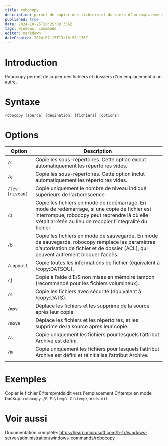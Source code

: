 ```yaml
---
title: robocopy
description: permet de copier des fichiers et dossiers d'un emplacement à un autre
published: true
date: 2024-10-25T20:25:08.356Z
tags: windows, commande
editor: markdown
dateCreated: 2024-07-15T13:16:58.176Z
---
```


# Introduction

Robocopy permet de copier des fichiers et dossiers d'un emplacement à un autre.

# Syntaxe

`robocopy [source] [desination] [fichiers] [options]`

# Options

| Option          | Description                                                                                                                                                                                                  |
| --------------- | ------------------------------------------------------------------------------------------------------------------------------------------------------------------------------------------------------------ |
| `/s`            | Copie les sous-répertoires. Cette option exclut automatiquement les répertoires vides.                                                                                                                       |
| `/e`            | Copie les sous-répertoires. Cette option inclut automatiquement les répertoires vides.                                                                                                                       |
| `/lev:[niveau]` | Copie uniquement le nombre de niveau indiqué supérieurs de l'arborescence                                                                                                                                    |
| `/z`            | Copie les fichiers en mode de redémarrage. En mode de redémarrage, si une copie de fichier est interrompue, robocopy peut reprendre là où elle s’était arrêtée au lieu de recopier l’intégralité du fichier. |
| `/b`            | Copie les fichiers en mode de sauvegarde. En mode de sauvegarde, robocopy remplace les paramètres d’autorisation de fichier et de dossier (ACL), qui peuvent autrement bloquer l’accès.                      |
| `/copyall`      | Copie toutes les informations de fichier (équivalent à /copy:DATSOU).                                                                                                                                        |
| `/j`            | Copie à l’aide d’E/S non mises en mémoire tampon (recommandé pour les fichiers volumineux).                                                                                                                  |
| `/s`            | Copie les fichiers avec sécurité (équivalent à /copy:DATS).                                                                                                                                                  |
| `/mov`          | Déplace les fichiers et les supprime de la source après leur copie.                                                                                                                                          |
| `/move`         | Déplace les fichiers et les répertoires, et les supprime de la source après leur copie.                                                                                                                      |
| `/a`            | Copie uniquement les fichiers pour lesquels l’attribut Archive est défini.                                                                                                                                   |
| `/m`            | Copie uniquement les fichiers pour lesquels l’attribut Archive est défini et réinitialise l’attribut Archive.                                                                                                |
|                 |

# Exemples

Copier le fichier E:\temp\ntds.dit vers l'emplacement C:\temp\ en mode backup.
`robocopy /B E:\temp\ C:\temp\ ntds.dit`

# Voir aussi

Documentation complète:
https://learn.microsoft.com/fr-fr/windows-server/administration/windows-commands/robocopy
